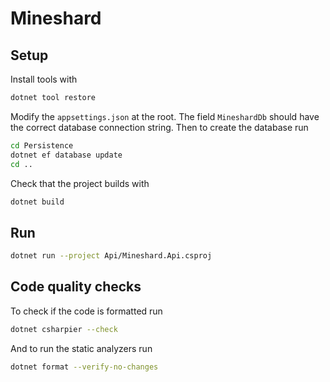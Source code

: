 # Mineshard

## Setup
Install tools with
```sh
dotnet tool restore
```

Modify the `appsettings.json` at the root. The field `MineshardDb` should have the correct database connection string. Then to create the database run
```sh
cd Persistence
dotnet ef database update
cd ..
```

Check that the project builds with
```sh
dotnet build
```

## Run
```sh
dotnet run --project Api/Mineshard.Api.csproj
```

## Code quality checks

To check if the code is formatted run
```sh
dotnet csharpier --check
```

And to run the static analyzers run
```sh
dotnet format --verify-no-changes
```
